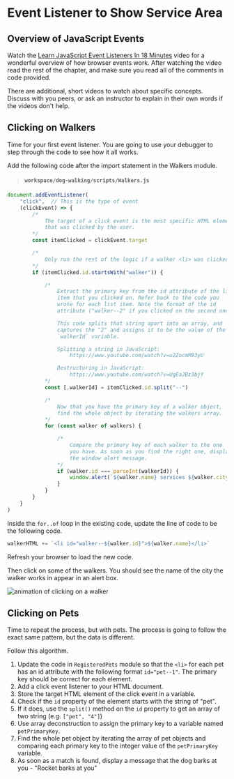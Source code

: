 # Event Listener to Show Service Area

## Overview of JavaScript Events

Watch the [Learn JavaScript Event Listeners In 18 Minutes](https://www.youtube.com/watch?v=XF1_MlZ5l6M) video for a wonderful overview of how browser events work. After watching the video read the rest of the chapter, and make sure you read all of the comments in code provided.

There are additional, short videos to watch about specific concepts. Discuss with you peers, or ask an instructor to explain in their own words if the videos don't help.

## Clicking on Walkers

Time for your first event listener. You are going to use your debugger to step through the code to see how it all works.

Add the following code after the import statement in the Walkers module.

> #### `workspace/dog-walking/scripts/Walkers.js`

```js
document.addEventListener(
    "click",  // This is the type of event
    (clickEvent) => {
        /*
            The target of a click event is the most specific HTML element
            that was clicked by the user.
        */
        const itemClicked = clickEvent.target

        /*
            Only run the rest of the logic if a walker <li> was clicked
        */
        if (itemClicked.id.startsWith("walker")) {

            /*
                Extract the primary key from the id attribute of the list
                item that you clicked on. Refer back to the code you
                wrote for each list item. Note the format of the id
                attribute ("walker--2" if you clicked on the second one).

                This code splits that string apart into an array, and
                captures the "2" and assigns it to be the value of the
                `walkerId` variable.

                Splitting a string in JavaScript:
                    https://www.youtube.com/watch?v=u2ZocmM93yU

                Destructuring in JavaScript:
                    https://www.youtube.com/watch?v=UgEaJBz3bjY
            */
            const [,walkerId] = itemClicked.id.split("--")

            /*
                Now that you have the primary key of a walker object,
                find the whole object by iterating the walkers array.
            */
            for (const walker of walkers) {

                /*
                    Compare the primary key of each walker to the one
                    you have. As soon as you find the right one, display
                    the window alert message.
                */
                if (walker.id === parseInt(walkerId)) {
                    window.alert(`${walker.name} services ${walker.city}`)
                }
            }
        }
    }
)
```

Inside the `for..of` loop in the existing code, update the line of code to be the following code.

```js
walkerHTML += `<li id="walker--${walker.id}">${walker.name}</li>`
```

Refresh your browser to load the new code.

Then click on some of the walkers. You should see the name of the city the walker works in appear in an alert box.

![animation of clicking on a walker](./images/first-event-listener.gif)

## Clicking on Pets

Time to repeat the process, but with pets. The process is going to follow the exact same pattern, but the data is different.

Follow this algorithm.

1. Update the code in `RegisteredPets` module so that the `<li>` for each pet has an id attribute with the following format `id="pet--1"`. The primary key should be correct for each element.
1. Add a click event listener to your HTML document.
1. Store the target HTML element of the click event in a variable.
1. Check if the `id` property of the element starts with the string of "pet".
1. If it does, use the `split()` method on the `id` property to get an array of two string (e.g. `["pet", "4"]`)
1. Use array deconstruction to assign the primary key to a variable named `petPrimaryKey`.
1. Find the whole pet object by iterating the array of pet objects and comparing each primary key to the integer value of the `petPrimaryKey` variable.
1. As soon as a match is found, display a message that the dog barks at you  - "Rocket barks at you"
